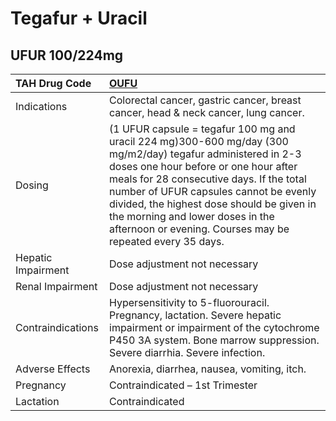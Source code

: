 # Tegafur + Uracil

## UFUR 100/224mg

| TAH Drug Code      | [OUFU](https://www.tahsda.org.tw/drugs/hissearch.php?drug_code=OUFU)                                                                                                                                                                                                                                                                                                                    |
|:-------------------|:----------------------------------------------------------------------------------------------------------------------------------------------------------------------------------------------------------------------------------------------------------------------------------------------------------------------------------------------------------------------------------------|
| Indications        | Colorectal cancer, gastric cancer, breast cancer, head & neck cancer, lung cancer.                                                                                                                                                                                                                                                                                                      |
| Dosing             | (1 UFUR capsule = tegafur 100 mg and uracil 224 mg)300-600 mg/day (300 mg/m2/day) tegafur administered in 2-3 doses one hour before or one hour after meals for 28 consecutive days. If the total number of UFUR capsules cannot be evenly divided, the highest dose should be given in the morning and lower doses in the afternoon or evening. Courses may be repeated every 35 days. |
| Hepatic Impairment | Dose adjustment not necessary                                                                                                                                                                                                                                                                                                                                                           |
| Renal Impairment   | Dose adjustment not necessary                                                                                                                                                                                                                                                                                                                                                           |
| Contraindications  | Hypersensitivity to 5-fluorouracil. Pregnancy, lactation. Severe hepatic impairment or impairment of the cytochrome P450 3A system. Bone marrow suppression. Severe diarrhia. Severe infection.                                                                                                                                                                                         |
| Adverse Effects    | Anorexia, diarrhea, nausea, vomiting, itch.                                                                                                                                                                                                                                                                                                                                             |
| Pregnancy          | Contraindicated – 1st Trimester                                                                                                                                                                                                                                                                                                                                                         |
| Lactation          | Contraindicated                                                                                                                                                                                                                                                                                                                                                                         |

